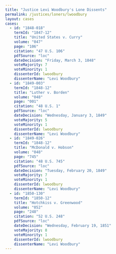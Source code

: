 ```yaml
---
title: "Justice Levi Woodbury's Lone Dissents"
permalink: /justices/loners/lwoodbury
layout: cases
cases:
  - id: "1848-018"
    termId: "1847-12"
    title: "United States v. Curry"
    volume: "047"
    page: "106"
    citation: "47 U.S. 106"
    pdfSource: "loc"
    dateDecision: "Friday, March 3, 1848"
    voteMajority: 7
    voteMinority: 1
    dissenterId: lwoodbury
    dissenterName: "Levi Woodbury"
  - id: "1849-003"
    termId: "1848-12"
    title: "Luther v. Borden"
    volume: "048"
    page: "001"
    citation: "48 U.S. 1"
    pdfSource: "loc"
    dateDecision: "Wednesday, January 3, 1849"
    voteMajority: 5
    voteMinority: 1
    dissenterId: lwoodbury
    dissenterName: "Levi Woodbury"
  - id: "1849-026"
    termId: "1848-12"
    title: "McDonald v. Hobson"
    volume: "048"
    page: "745"
    citation: "48 U.S. 745"
    pdfSource: "loc"
    dateDecision: "Tuesday, February 20, 1849"
    voteMajority: 7
    voteMinority: 1
    dissenterId: lwoodbury
    dissenterName: "Levi Woodbury"
  - id: "1850-130"
    termId: "1850-12"
    title: "Hotchkiss v. Greenwood"
    volume: "052"
    page: "248"
    citation: "52 U.S. 248"
    pdfSource: "loc"
    dateDecision: "Wednesday, February 19, 1851"
    voteMajority: 8
    voteMinority: 1
    dissenterId: lwoodbury
    dissenterName: "Levi Woodbury"
---
```


